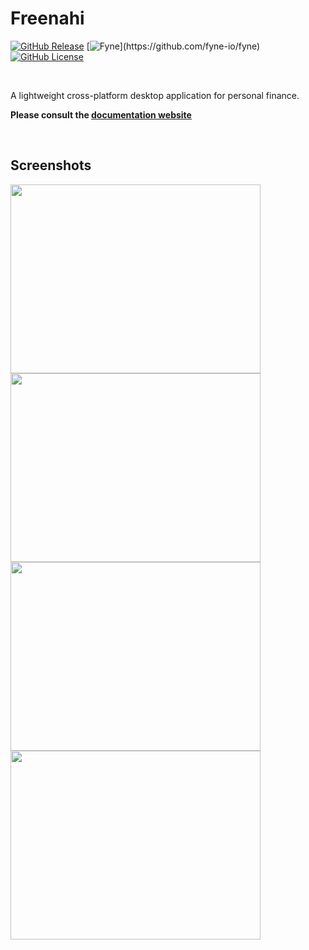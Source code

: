 # Freenahi

[![GitHub Release](https://img.shields.io/github/v/release/soragXYZ/freenahi)](https://github.com/soragXYZ/freenahi/releases)
[![Fyne](https://img.shields.io/badge/dynamic/regex?url=https%3A%2F%2Fgithub.com%2FErikKalkoken%2Fevebuddy%2Fblob%2Fmain%2Fgo.mod&search=fyne%5C.io%5C%2Ffyne%5C%2Fv2%20(v%5Cd*%5C.%5Cd*%5C.%5Cd*)&replace=%241&label=Fyne&cacheSeconds=https%3A%2F%2Fgithub.com%2Ffyne-io%2Ffyne)](https://github.com/fyne-io/fyne)
[![GitHub License](https://img.shields.io/github/license/soragXYZ/freenahi)](https://github.com/soragXYZ/freenahi?tab=MIT-1-ov-file#readme)

<br/>

A lightweight cross-platform desktop application for personal finance.

**Please consult the [documentation website](https://soragxyz.github.io/freenahi/)**

<br/>

## Screenshots

<img src="https://github.com/user-attachments/assets/9da6b268-551f-414a-8379-cf57678c3f65" width="400" height="302">
<img src="https://github.com/user-attachments/assets/da7c1b39-7202-432f-aac2-42a29276d1a6" width="400" height="302">
<img src="https://github.com/user-attachments/assets/02060a2c-f25f-4037-ab1d-d414550ae54a" width="400" height="302">
<img src="https://github.com/user-attachments/assets/66c13e08-d629-48b7-9993-431bf8cf9835" width="400" height="302">
